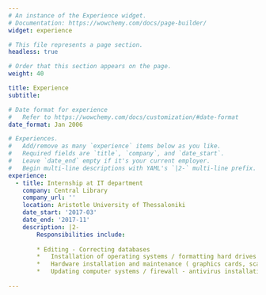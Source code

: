 ```yaml
---
# An instance of the Experience widget.
# Documentation: https://wowchemy.com/docs/page-builder/
widget: experience

# This file represents a page section.
headless: true

# Order that this section appears on the page.
weight: 40

title: Experience
subtitle:

# Date format for experience
#   Refer to https://wowchemy.com/docs/customization/#date-format
date_format: Jan 2006

# Experiences.
#   Add/remove as many `experience` items below as you like.
#   Required fields are `title`, `company`, and `date_start`.
#   Leave `date_end` empty if it's your current employer.
#   Begin multi-line descriptions with YAML's `|2-` multi-line prefix.
experience:
  - title: Internship at IT department
    company: Central Library
    company_url: ''
    location: Aristotle University of Thessaloniki
    date_start: '2017-03'
    date_end: '2017-11'
    description: |2-
        Responsibilities include:
        
        * Editing - Correcting databases
        *	Installation of operating systems / formatting hard drives
        *	Hardware installation and maintenance ( graphics cards, scanners, printers)
        *	Updating computer systems / firewall - antivirus installations
        
---
```

